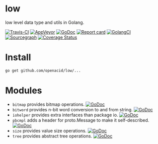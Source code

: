 # low
low level data type and utils in Golang.


[![Travis-CI](https://api.travis-ci.org/openacid/low.svg?branch=master)](https://travis-ci.org/openacid/low)
[![AppVeyor](https://ci.appveyor.com/api/projects/status/1jnttodaenbrv3va/branch/master?svg=true)](https://ci.appveyor.com/project/drmingdrmer/low/branch/master)
[![GoDoc](https://godoc.org/github.com/openacid/low?status.svg)](http://godoc.org/github.com/openacid/low)
[![Report card](https://goreportcard.com/badge/github.com/openacid/low)](https://goreportcard.com/report/github.com/openacid/low)
[![GolangCI](https://golangci.com/badges/github.com/openacid/low.svg)](https://golangci.com/r/github.com/openacid/low)
[![Sourcegraph](https://sourcegraph.com/github.com/openacid/low/-/badge.svg)](https://sourcegraph.com/github.com/openacid/low?badge)
[![Coverage Status](https://coveralls.io/repos/github/openacid/low/badge.svg?branch=master)](https://coveralls.io/github/openacid/low?branch=master)


# Install

```sh
go get github.com/openacid/low/...
```

# Modules

-   `bitmap` provides bitmap operations.  [![GoDoc](https://godoc.org/github.com/openacid/low/bitmap?status.svg)](http://godoc.org/github.com/openacid/low/bitmap)
-   `bitword` provides n-bit word conversion to and from string.  [![GoDoc](https://godoc.org/github.com/openacid/low/bitword?status.svg)](http://godoc.org/github.com/openacid/low/bitword)
-   `iohelper` provides extra interfaces than package io.  [![GoDoc](https://godoc.org/github.com/openacid/low/iohelper?status.svg)](http://godoc.org/github.com/openacid/low/iohelper)
-   `pbcmpl` adds a header for proto.Message to make it self-described.  [![GoDoc](https://godoc.org/github.com/openacid/low/pbcmpl?status.svg)](http://godoc.org/github.com/openacid/low/pbcmpl)
-   `size` provides value size operations.  [![GoDoc](https://godoc.org/github.com/openacid/low/size?status.svg)](http://godoc.org/github.com/openacid/low/size)
-   `tree` provides abstract tree operations.  [![GoDoc](https://godoc.org/github.com/openacid/low/tree?status.svg)](http://godoc.org/github.com/openacid/low/tree)
